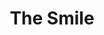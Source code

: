 ---
title: "The Smile"
summary: "The Smile are an English rock band comprising the Radiohead members Thom Yorke and Jonny Greenwood with Tom Skinner . They are produced by Nigel Godrich, Radiohead's longtime producer. The band incorporate elements of post-punk, progressive rock, Afrobeat, and electronic music.
The Smile worked during the COVID-19 lockdowns and made their surprise debut in a performance streamed by Glastonbury Festival in May 2021. In early 2022, they released six singles and performed to an audience for the first time at three shows in London, which were livestreamed. In May, the Smile released their debut album, A Light for Attracting Attention, to acclaim.
The Smile began a tour of Europe and North America in May 2022, with another North American tour scheduled for 2023. They have released two live EPs: The Smile and Europe: Live Recordings 2022."
image: "the-smile.jpg"
apple_music_artist_url: "https://music.apple.com/gb/artist/the-smile/1603491177"
wikipedia_url: "https://en.wikipedia.org/wiki/The_Smile_(band)"
---